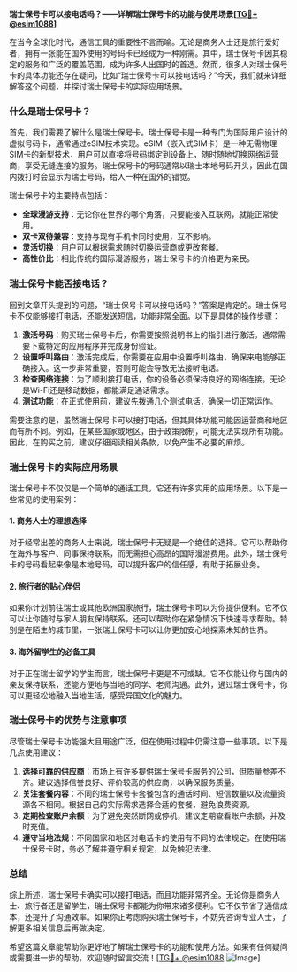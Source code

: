 **瑞士保号卡可以接电话吗？——详解瑞士保号卡的功能与使用场景[[TG💪+ @esim1088](https://t.me/s/esim1088)]**

在当今全球化时代，通信工具的重要性不言而喻。无论是商务人士还是旅行爱好者，拥有一张能在国外使用的号码卡已经成为一种刚需。其中，瑞士保号卡因其稳定的服务和广泛的覆盖范围，成为许多人出国时的首选。然而，很多人对瑞士保号卡的具体功能还存在疑问，比如“瑞士保号卡可以接电话吗？”今天，我们就来详细解答这个问题，并探讨瑞士保号卡的实际应用场景。

### 什么是瑞士保号卡？

首先，我们需要了解什么是瑞士保号卡。瑞士保号卡是一种专门为国际用户设计的虚拟号码卡，通常通过eSIM技术实现。eSIM（嵌入式SIM卡）是一种无需物理SIM卡的新型技术，用户可以直接将号码绑定到设备上，随时随地切换网络运营商，享受无缝连接的服务。瑞士保号卡的号码通常以瑞士本地号码开头，因此在国内拨打时会显示为瑞士号码，给人一种在国外的错觉。

瑞士保号卡的主要特点包括：
- **全球漫游支持**：无论你在世界的哪个角落，只要能接入互联网，就能正常使用。
- **双卡双待兼容**：支持与现有手机卡同时使用，互不影响。
- **灵活切换**：用户可以根据需求随时切换运营商或更改套餐。
- **高性价比**：相比传统的国际漫游服务，瑞士保号卡的价格更为亲民。

### 瑞士保号卡能否接电话？

回到文章开头提到的问题，“瑞士保号卡可以接电话吗？”答案是肯定的。瑞士保号卡不仅能够接打电话，还能发送短信，功能非常全面。以下是具体的操作步骤：

1. **激活号码**：购买瑞士保号卡后，你需要按照说明书上的指引进行激活。通常需要下载特定的应用程序并完成身份验证。
2. **设置呼叫路由**：激活完成后，你需要在应用中设置呼叫路由，确保来电能够正确接入。这一步非常重要，否则可能会导致无法接听电话。
3. **检查网络连接**：为了顺利接打电话，你的设备必须保持良好的网络连接。无论是Wi-Fi还是移动数据，都能满足通话需求。
4. **测试功能**：在正式使用前，建议先拨通几个测试电话，确保一切正常运作。

需要注意的是，虽然瑞士保号卡可以接打电话，但其具体功能可能因运营商和地区而有所不同。例如，在某些国家或地区，由于政策限制，可能无法实现所有功能。因此，在购买之前，建议仔细阅读相关条款，以免产生不必要的麻烦。

### 瑞士保号卡的实际应用场景

瑞士保号卡不仅仅是一个简单的通话工具，它还有许多实用的应用场景。以下是一些常见的使用案例：

#### 1. 商务人士的理想选择

对于经常出差的商务人士来说，瑞士保号卡无疑是一个绝佳的选择。它可以帮助你在海外与客户、同事保持联系，而无需担心高昂的国际漫游费用。此外，瑞士保号卡的号码看起来像是本地号码，可以提升客户的信任感，有助于拓展业务。

#### 2. 旅行者的贴心伴侣

如果你计划前往瑞士或其他欧洲国家旅行，瑞士保号卡可以为你提供便利。它不仅可以让你随时与家人朋友保持联系，还可以帮助你在紧急情况下快速寻求帮助。特别是在陌生的城市里，一张瑞士保号卡可以让你更加安心地探索未知的世界。

#### 3. 海外留学生的必备工具

对于正在瑞士留学的学生而言，瑞士保号卡更是不可或缺。它不仅能让你与国内的亲友保持联系，还能方便地与当地的同学、老师沟通。此外，通过瑞士保号卡，你可以更轻松地融入当地生活，感受异国文化的魅力。

### 瑞士保号卡的优势与注意事项

尽管瑞士保号卡功能强大且用途广泛，但在使用过程中仍需注意一些事项。以下是几点使用建议：

1. **选择可靠的供应商**：市场上有许多提供瑞士保号卡服务的公司，但质量参差不齐。建议选择信誉良好、评价较高的供应商，以确保服务质量。
2. **关注套餐内容**：不同的瑞士保号卡套餐包含的通话时间、短信数量以及流量资源各不相同。根据自己的实际需求选择合适的套餐，避免浪费资源。
3. **定期检查账户余额**：为了避免突然断网或停机，建议定期查看账户余额，并及时充值。
4. **遵守当地法规**：不同国家和地区对电话卡的使用有不同的法律规定。在使用瑞士保号卡时，务必了解并遵守相关规定，以免触犯法律。

### 总结

综上所述，瑞士保号卡确实可以接打电话，而且功能非常齐全。无论你是商务人士、旅行者还是留学生，瑞士保号卡都能为你带来诸多便利。它不仅节省了通信成本，还提升了沟通效率。如果你正考虑购买瑞士保号卡，不妨先咨询专业人士，了解更多相关信息后再做决定。

希望这篇文章能帮助你更好地了解瑞士保号卡的功能和使用方法。如果有任何疑问或需要进一步的帮助，欢迎随时留言交流！[[TG💪+ @esim1088](https://t.me/s/esim1088) ![Image](https://i.postimg.cc/4NQfJmqS/Snipaste-2025-05-13-00-14-12.png)]